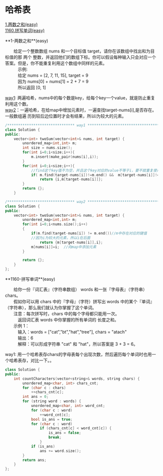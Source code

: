 # 哈希表  
<!-- GFM-TOC -->
[1.两数之和(easy)](#1-两数之和)  
[1160.拼写单词(easy)](#1160-拼写单词)   
<!-- GFM-TOC -->

<div id="1-两数之和"></div>
**1-两数之和**(easy)  

　　给定一个整数数组 nums 和一个目标值 target，请你在该数组中找出和为目标值的那 两个 整数，并返回他们的数组下标。你可以假设每种输入只会对应一个答案。但是，你不能重复利用这个数组中同样的元素。  
　　　示例:  
　　　给定 nums = [2, 7, 11, 15], target = 9  
　　　因为 nums[0] + nums[1] = 2 + 7 = 9  
　　　所以返回 [0, 1]  

[way1](#1-way1): 两遍哈希，nums中的每个数是key，给每个key一个value，就是防止重复利用这个数。  
[way2](#1-way2)：一遍哈希，在给map中增加元素时，一遍查找target-nums[i],是否存在。一般数组遍  历到较后边位置时才会有结果，所以i为较大的元素。  
<div id="1-way1"></div>

```cpp
/******************************* way1 ****************************************/
class Solution {
public:
    vector<int> twoSum(vector<int>& nums, int target) {
        unordered_map<int,int> m;
        int size = nums.size();
        for(int i=0;i<size;i++){
            m.insert(make_pair(nums[i],i));
        }
        for(int i=0;i<size;i++){
			//find这个key值不为空，并且这个key对应的value不等于i，要不就重复使用了。
            if( m.find(target-nums[i])!=m.end() &&  m[target-nums[i]]!=i)
                return {i,m[target-nums[i]]};
        }
        return {};
    }
```

<div id="1-way2"></div>

```cpp
/******************************* way2 ****************************************/
class Solution {
public:
    vector<int> twoSum(vector<int>& nums, int target) {
        unordered_map<int,int> m;
        for(int i=0;i<nums.size();i++)
        {
            if(m.find(target-nums[i]) != m.end())//m中存在对应的键值
            //因为i为较大的元素，所以i在后面
                return {m[target-nums[i]],i};
            m[nums[i]]=i;  //向map中添加元素
        }

        return {};
    }
};
```

<div id="1160-拼写单词"></div>
**1160-拼写单词**(easy)  

　　给你一份『词汇表』（字符串数组） words 和一张『字母表』（字符串） chars。  
　　假如你可以用 chars 中的『字母』（字符）拼写出 words 中的某个『单词』（字符串），那么我们就认为你掌握了这个单词。  
　　注意：每次拼写时，chars 中的每个字母都只能用一次。  
　　　返回词汇表 words 中你掌握的所有单词的 长度之和。  
　　示例 1：  
　　　输入：words = ["cat","bt","hat","tree"], chars = "atach"  
　　　输出：6  
　　　解释：可以形成字符串 "cat" 和 "hat"，所以答案是 3 + 3 = 6。  

way1: 用一个哈希表存chars的字母表每个出现次数，然后遍历每个单词时也用一个哈希表存，对比一下。。  

```cpp
class Solution {
public:
    int countCharacters(vector<string>& words, string chars) {
        unordered_map<char, int> chars_cnt;
        for (char c : chars)
            ++chars_cnt[c];
        int ans = 0;
        for (string word : words) {
            unordered_map<char, int> word_cnt;
            for (char c : word)
                ++word_cnt[c];
            bool is_ans = true;
            for (char c : word)
                if (chars_cnt[c] < word_cnt[c]) {
                    is_ans = false;
                    break;
                }
            if (is_ans)
                ans += word.size();
        }
        return ans;
    }
};
```

